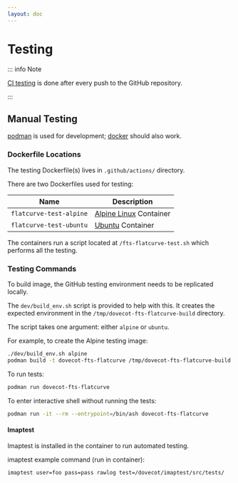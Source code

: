 ```yaml
---
layout: doc
---
```


# Testing

::: info Note

[CI testing](https://github.com/slusarz/dovecot-fts-flatcurve/actions/workflows/testing.yml) is done after every push to the GitHub repository.

:::

## Manual Testing

[podman](https://podman.io/) is used for development; [docker](https://docker.com/) should also work.

### Dockerfile Locations

The testing Dockerfile(s) lives in `.github/actions/` directory.

There are two Dockerfiles used for testing:

| Name                    | Description                                        |
| ----------------------- | -------------------------------------------------- |
| `flatcurve-test-alpine` | [Alpine Linux](https://alpinelinux.org/) Container |
| `flatcurve-test-ubuntu` | [Ubuntu](https://ubuntu.com/) Container            |

The containers run a script located at `/fts-flatcurve-test.sh` which performs all the testing.

### Testing Commands

To build image, the GitHub testing environment needs to be replicated locally.

The `dev/build_env.sh` script is provided to help with this. It creates the expected environment in the `/tmp/dovecot-fts-flatcurve-build` directory.

The script takes one argument: either `alpine` or `ubuntu`.

For example, to create the Alpine testing image:

```sh
./dev/build_env.sh alpine
podman build -t dovecot-fts-flatcurve /tmp/dovecot-fts-flatcurve-build
```

To run tests:

```sh
podman run dovecot-fts-flatcurve
```

To enter interactive shell without running the tests:

```sh
podman run -it --rm --entrypoint=/bin/ash dovecot-fts-flatcurve
```

#### Imaptest

Imaptest is installed in the container to run automated testing.

imaptest example command (run in container):

```sh
imaptest user=foo pass=pass rawlog test=/dovecot/imaptest/src/tests/
```
